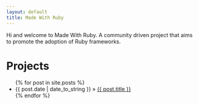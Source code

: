 ```yaml
---
layout: default
title: Made With Ruby
---
```


Hi and welcome to Made With Ruby. A community driven project that aims to promote the adoption of Ruby frameworks.

<div id="home">
  <h1>Projects</h1>
  <ul class="posts">
    {% for post in site.posts %}
      <li><span>{{ post.date | date_to_string }}</span> &raquo; <a href="{{ post.url }}">{{ post.title }}</a></li>
    {% endfor %}
  </ul>
</div>